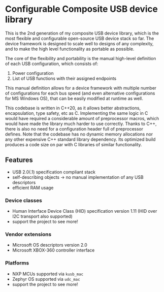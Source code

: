 # Configurable Composite USB device library

This is the 2nd generation of my composite USB device library,
which is the most flexible and configurable open-source USB device stack so far.
The device framework is designed to scale well to designs of any complexity,
and to make the high level functionality as portable as possible.

The core of the flexibility and portability is the manual high-level definition
of each USB configuration, which consists of:
1. Power configuration
2. List of USB functions with their assigned endpoints

This manual definition allows for a device framework with multiple number of configurations
for each bus speed (and even alternative configurations for MS Windows OS),
that can be easily modified at runtime as well.

This codebase is written in C++20, as it allows better abstractions, encapsulation,
type safety, etc as C. Implementing the same logic in C would have required
a considerable amount of preprocessor macros,
which would have made the library much harder to use correctly.
Thanks to C++, there is also no need for a configuration header full of preprocessor defines.
Note that the codebase has no dynamic memory allocations nor any other expensive C++
standard library dependency. Its optimized build produces a code size on par with
C libraries of similar functionality.

## Features

* USB 2.0(.1) specification compliant stack
* self-describing objects -> no manual implementation of any USB descriptors
* efficient RAM usage

### Device classes

* Human Interface Device Class (HID) specification version 1.11 (HID over I2C transport also supported)
* support the project to see more!

### Vendor extensions

* Microsoft OS descriptors version 2.0
* Microsoft XBOX-360 controller interface

### Platforms

* NXP MCUs supported via `kusb_mac`
* Zephyr OS supported via `udc_mac`
* support the project to see more!

[project-structure]: https://www.open-std.org/jtc1/sc22/wg21/docs/papers/2018/p1204r0.html
